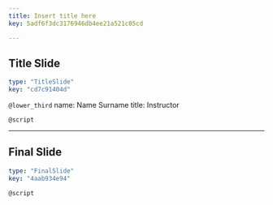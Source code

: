 ```yaml
---
title: Insert title here
key: 5adf6f3dc3176946db4ee21a521c05cd

---
```

## Title Slide

```yaml
type: "TitleSlide"
key: "cd7c91404d"
```

`@lower_third`
name: Name Surname
title: Instructor


`@script`



---
## Final Slide

```yaml
type: "FinalSlide"
key: "4aab934e94"
```

`@script`



